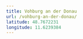 ```yaml
---
title: Vohburg an der Donau
url: /vohburg-an-der-donau/
latitude: 48.7672231
longitude: 11.6239384
---
```


